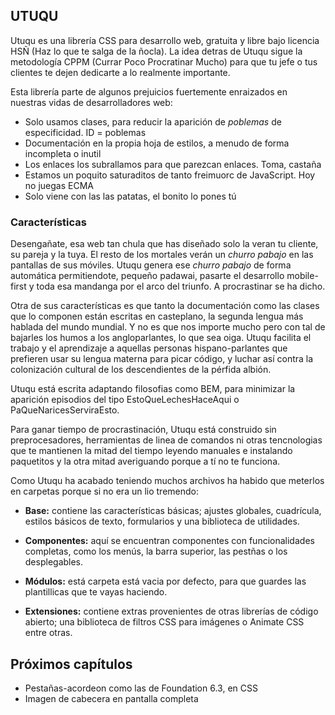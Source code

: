 UTUQU
-----
Utuqu es una librería CSS para desarrollo web, gratuita y libre bajo licencia HSÑ (Haz lo que te salga de la ñocla). La idea detras de Utuqu sigue la metodología CPPM (Currar Poco Procratinar Mucho) para que tu jefe o tus clientes te dejen dedicarte a lo realmente importante.

Esta librería parte de algunos prejuicios fuertemente enraizados en nuestras vidas de desarrolladores web:

  * Solo usamos clases, para reducir la aparición de _poblemas_ de especificidad. ID = poblemas
  * Documentación en la propia hoja de estilos, a menudo de forma incompleta o inutil
  * Los enlaces los subrallamos para que parezcan enlaces. Toma, castaña
  * Estamos un poquito saturaditos de tanto freimuorc de JavaScript. Hoy no juegas ECMA
  * Solo viene con las las patatas, el bonito lo pones tú

### Características
Desengañate, esa web tan chula que has diseñado solo la veran tu cliente, su pareja y la tuya. El resto de los mortales verán un _churro pabajo_ en las pantallas de sus móviles. Utuqu genera ese _churro pabajo_ de forma automática permitiendote, pequeño padawai, pasarte el desarrollo mobile-first y toda esa mandanga por el arco del triunfo. A procrastinar se ha dicho.

Otra de sus características es que tanto la documentación como las clases que lo componen están escritas en casteplano, la segunda lengua más hablada del mundo mundial. Y no es que nos importe mucho pero con tal de bajarles los humos a los angloparlantes, lo que sea oiga. Utuqu facilita el trabajo y el aprendizaje a aquellas personas hispano-parlantes que prefieren usar su lengua materna para picar código, y luchar así contra la colonización cultural de los descendientes de la pérfida albión.

Utuqu está escrita adaptando filosofias como BEM, para minimizar la aparición episodios del tipo EstoQueLechesHaceAqui o PaQueNaricesServiraEsto.

Para ganar tiempo de procrastinación, Utuqu está construido sin preprocesadores, herramientas de linea de comandos ni otras tencnologias que te mantienen la mitad del tiempo leyendo manuales e instalando paquetitos y la otra mitad averiguando porque a tí no te funciona.

Como Utuqu ha acabado teniendo muchos archivos ha habido que meterlos en carpetas porque si no era un lio tremendo:

 * __Base:__ contiene las características básicas; ajustes globales, cuadrícula, estilos básicos de texto, formularios y una biblioteca de utilidades.

 * __Componentes:__ aquí se encuentran componentes con funcionalidades completas, como los menús, la barra superior, las pestñas o los desplegables.

 * __Módulos:__ está carpeta está vacia por defecto, para que guardes las plantillicas que te vayas haciendo.

 * __Extensiones:__ contiene extras provenientes de otras librerías de código abierto; una biblioteca de filtros CSS para imágenes o Animate CSS entre otras.

 ## Próximos capítulos
 - Pestañas-acordeon como las de Foundation 6.3, en CSS
 - Imagen de cabecera en pantalla completa
